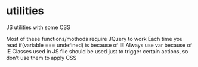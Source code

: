 # utilities
JS utilities with some CSS

Most of these functions/mothods require JQuery to work
Each time you read if(variable === undefined) is because of IE
Always use var because of IE
Classes used in JS file should be used just to trigger certain actions, so don't use them to apply CSS